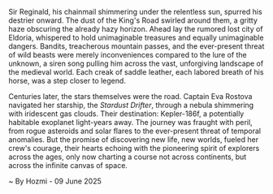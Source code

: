 
Sir Reginald, his chainmail shimmering under the relentless sun, spurred his destrier onward.  The dust of the King's Road swirled around them, a gritty haze obscuring the already hazy horizon.  Ahead lay the rumored lost city of Eldoria, whispered to hold unimaginable treasures and equally unimaginable dangers.  Bandits, treacherous mountain passes, and the ever-present threat of wild beasts were merely inconveniences compared to the lure of the unknown, a siren song pulling him across the vast, unforgiving landscape of the medieval world.  Each creak of saddle leather, each labored breath of his horse, was a step closer to legend.

Centuries later, the stars themselves were the road.  Captain Eva Rostova navigated her starship, the *Stardust Drifter*, through a nebula shimmering with iridescent gas clouds.  Their destination: Kepler-186f, a potentially habitable exoplanet light-years away. The journey was fraught with peril, from rogue asteroids and solar flares to the ever-present threat of temporal anomalies.  But the promise of discovering new life, new worlds, fueled her crew's courage, their hearts echoing with the pioneering spirit of explorers across the ages, only now charting a course not across continents, but across the infinite canvas of space.

~ By Hozmi - 09 June 2025
